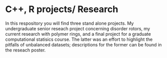 # C++, R projects/ Research

In this respository you will find three stand alone projects. My undergraduate senior reseach project concerning disorder rotors, my current research with polymer rings, and a final project for a graduate computational statisics course. The latter was an effort to highlight the pitfalls of unbalanced datasets; descriptions for the former can be found in the reseach poster. 

